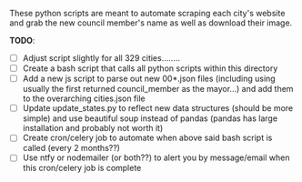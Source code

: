 These python scripts are meant to automate scraping each city's website and grab the new council member's name as well as download their image.

**TODO**:

-   [ ] Adjust script slightly for all 329 cities........
-   [ ] Create a bash script that calls all python scripts within this directory
-   [ ] Add a new js script to parse out new 00\*.json files (including using usually the first returned council_member as the mayor...) and add them to the overarching cities.json file
-   [ ] Update update_states.py to reflect new data structures (should be more simple) and use beautiful soup instead of pandas (pandas has large installation and probably not worth it)
-   [ ] Create cron/celery job to automate when above said bash script is called (every 2 months??)
-   [ ] Use ntfy or nodemailer (or both??) to alert you by message/email when this cron/celery job is complete
